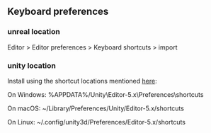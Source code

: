 ## Keyboard preferences
### unreal location 

Editor > Editor preferences > Keyboard shortcuts > import

### unity location 

Install using the shortcut locations mentioned [here](https://docs.unity3d.com/Manual/ShortcutsManager.html):


On Windows: %APPDATA%/Unity\Editor-5.x\Preferences\shortcuts

On macOS: ~/Library/Preferences/Unity/Editor-5.x/shortcuts

On Linux: ~/.config/unity3d/Preferences/Editor-5.x/shortcuts